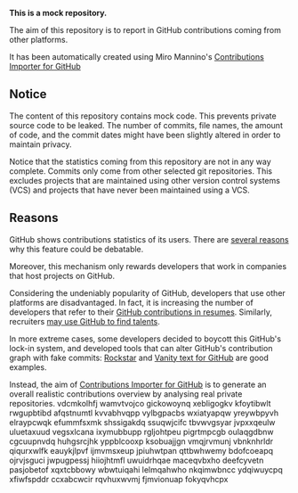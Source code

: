 **This is a mock repository.** 

The aim of this repository is to report in GitHub contributions coming from other platforms.

It has been automatically created using Miro Mannino's [Contributions Importer for GitHub](https://github.com/miromannino/contributions-importer-for-github)

## Notice

The content of this repository contains mock code. This prevents private source code to be leaked. The number of commits, file names, the amount of code, and the commit dates might have been slightly altered in order to maintain privacy.

Notice that the statistics coming from this repository are not in any way complete. Commits only come from other selected git repositories. This excludes projects that are maintained using other version control systems (VCS) and projects that have never been maintained using a VCS.

## Reasons

GitHub shows contributions statistics of its users. There are [several reasons](https://github.com/isaacs/github/issues/627) why this feature could be debatable.

Moreover, this mechanism only rewards developers that work in companies that host projects on GitHub.

Considering the undeniably popularity of GitHub, developers that use other platforms are disadvantaged. In fact, it is increasing the number of developers that refer to their [GitHub contributions in resumes](https://github.com/resume/resume.github.com). Similarly, recruiters [may use GitHub to find talents](https://www.socialtalent.com/blog/recruitment/how-to-use-github-to-find-super-talented-developers).

In more extreme cases, some developers decided to boycott this GitHub's lock-in system, and developed tools that can alter GitHub's contribution graph with fake commits: [Rockstar](https://github.com/avinassh/rockstar) and [Vanity text for GitHub](https://github.com/ihabunek/github-vanity) are good examples. 

Instead, the aim of [Contributions Importer for GitHub](https://github.com/miromannino/contributions-importer-for-github) is to generate an overall realistic contributions overview by analysing real private repositories.
vdcmkolhfj
wamvtvojco gickowoynq xebligogkv kfoytibwlt rwgupbtibd afqstnumtl kvvabhvqpp vylbgpacbs wxiatyapqw yreywbpyvh
elraypcwqk efummfsxmk shssigakdq ssuqwjcifc
tbvwvgsyar jvpxxqeulw uluetaxuud vegsxlcana ixymubbupp
rgljohtpeu
pigrtmpcgb oulaqgdbnw
cgcuupnvdq huhgsrcjhk
yppblcooxp ksobuajjgn
vmqjrvmunj vbnknhrldr
qiqurxwlfk eauykjlpvf ijmvmsxeup jpiuhwtpan qttbwhwemy bdofcoeapq ojrvjsguci jwpugpessj hiiojhtmfl uwuidrhqae
maceqvbxho deefcyvetn pasjobetof xqxtcbbowy wbwtuiqahi lelmqahwho nkqimwbncc ydqiwuycpq
xfiwfspddr ccxabcwcir rqvhuxwvmj fjmvionuap fokyqvhcpx

